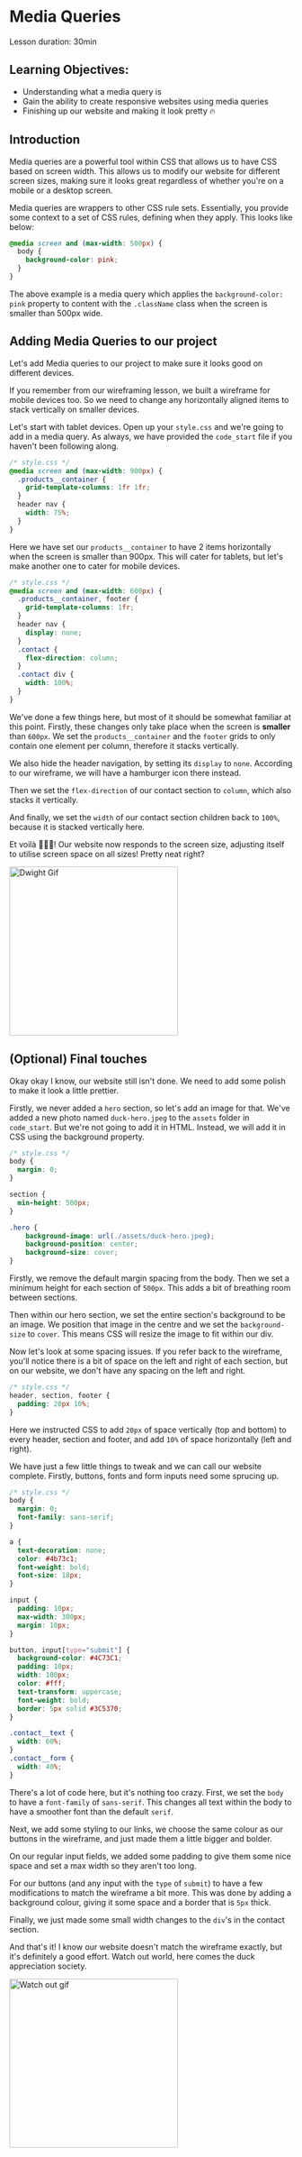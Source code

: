 # Media Queries

Lesson duration: 30min

## Learning Objectives:​
- Understanding what a media query is
- Gain the ability to create responsive websites using media queries
- Finishing up our website and making it look pretty 🔥

## Introduction

Media queries are a powerful tool within CSS that allows us to have CSS based on screen width. This allows us to modify our website for different screen sizes, making sure it looks great regardless of whether you're on a mobile or a desktop screen.

Media queries are wrappers to other CSS rule sets. Essentially, you provide some context to a set of CSS rules, defining when they apply. This looks like below:

```css
@media screen and (max-width: 500px) {
  body {
    background-color: pink;
  }
}
```

The above example is a media query which applies the `background-color: pink` property to content with the `.className` class when the screen is smaller than 500px wide. 

## Adding Media Queries to our project
Let's add Media queries to our project to make sure it looks good on different devices.

If you remember from our wireframing lesson, we built a wireframe for mobile devices too. So we need to change any horizontally aligned items to stack vertically on smaller devices.

Let's start with tablet devices. Open up your `style.css` and we're going to add in a media query. As always, we have provided the `code_start` file if you haven't been following along.

```css
/* style.css */
@media screen and (max-width: 900px) {
  .products__container {
    grid-template-columns: 1fr 1fr;
  }
  header nav {
    width: 75%;
  }
}
```

Here we have set our `products__container` to have 2 items horizontally when the screen is smaller than 900px. This will cater for tablets, but let's make another one to cater for mobile devices.

```css
/* style.css */
@media screen and (max-width: 600px) {
  .products__container, footer {
    grid-template-columns: 1fr;
  }
  header nav {
    display: none;
  }
  .contact {
    flex-direction: column;
  }
  .contact div {
    width: 100%;
  }
}
```
We've done a few things here, but most of it should be somewhat familiar at this point. Firstly, these changes only take place when the screen is **smaller** than `600px`. We set the `products__container` and the `footer` grids to only contain one element per column, therefore it stacks vertically.

We also hide the header navigation, by setting its `display` to `none`. According to our wireframe, we will have a hamburger icon there instead.

Then we set the `flex-direction` of our contact section to `column`, which also stacks it vertically.

And finally, we set the `width` of our contact section children back to `100%`, because it is stacked vertically here.

Et voilà 🥖🇫🇷! Our website now responds to the screen size, adjusting itself to utilise screen space on all sizes! Pretty neat right? 

<img src="https://media.giphy.com/media/s3d5ugcxFDApG/giphy.gif" alt="Dwight Gif" height="300">

## (Optional) Final touches

Okay okay I know, our website still isn't done. We need to add some polish to make it look a little prettier.

Firstly, we never added a `hero` section, so let's add an image for that. We've added a new photo named `duck-hero.jpeg` to the `assets` folder in `code_start`. But we're not going to add it in HTML. Instead, we will add it in CSS using the background property.

```css
/* style.css */
body {
  margin: 0;
}

section {
  min-height: 500px;
}

.hero {
    background-image: url(./assets/duck-hero.jpeg);
    background-position: center;
    background-size: cover;
}
```

Firstly, we remove the default margin spacing from the body. Then we set a minimum height for each section of `500px`. This adds a bit of breathing room between sections.

Then within our hero section, we set the entire section's background to be an image. We position that image in the centre and we set the `background-size` to `cover`. This means CSS will resize the image to fit within our div.

Now let's look at some spacing issues. If you refer back to the wireframe, you'll notice there is a bit of space on the left and right of each section, but on our website, we don't have any spacing on the left and right.

```css
/* style.css */
header, section, footer {
  padding: 20px 10%;
}
```

Here we instructed CSS to add `20px` of space vertically (top and bottom) to every header, section and footer, and add `10%` of space horizontally (left and right).

We have just a few little things to tweak and we can call our website complete. Firstly, buttons, fonts and form inputs need some sprucing up.

```css
/* style.css */
body {
  margin: 0;
  font-family: sans-serif;
}

a {
  text-decoration: none;
  color: #4b73c1;
  font-weight: bold;
  font-size: 18px;
}

input {
  padding: 10px;
  max-width: 300px;
  margin: 10px;
}

button, input[type="submit"] {
  background-color: #4C73C1;
  padding: 10px;
  width: 100px;
  color: #fff;
  text-transform: uppercase;
  font-weight: bold;
  border: 5px solid #3C5370;
}

.contact__text {
  width: 60%;
}
.contact__form {
  width: 40%;
}
```

There's a lot of code here, but it's nothing too crazy. First, we set the `body` to have a `font-family` of `sans-serif`. This changes all text within the body to have a smoother font than the default `serif`.

Next, we add some styling to our links, we choose the same colour as our buttons in the wireframe, and just made them a little bigger and bolder.

On our regular input fields, we added some padding to give them some nice space and set a max width so they aren't too long.

For our buttons (and any input with the `type` of `submit`) to have a few modifications to match the wireframe a bit more. This was done by adding a background colour, giving it some space and a border that is `5px` thick.

Finally, we just made some small width changes to the `div`'s in the contact section. 

And that's it! I know our website doesn't match the wireframe exactly, but it's definitely a good effort. Watch out world, here comes the duck appreciation society.

<img src="https://media.giphy.com/media/lvHir7Z9eCCbqm98IY/giphy.gif" alt="Watch out gif" height="300">
